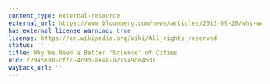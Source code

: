 ```yaml
---
content_type: external-resource
external_url: https://www.bloomberg.com/news/articles/2012-09-28/why-we-need-a-better-science-of-cities
has_external_license_warning: true
license: https://en.wikipedia.org/wiki/All_rights_reserved
status: ''
title: Why We Need a Better 'Science' of Cities
uid: c29458a0-cffc-4c9d-8e48-a215a9de4531
wayback_url: ''
---
```

